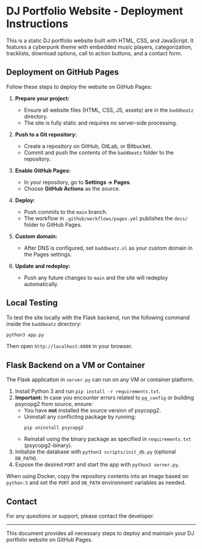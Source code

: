 # DJ Portfolio Website - Deployment Instructions

This is a static DJ portfolio website built with HTML, CSS, and JavaScript. It features a cyberpunk theme with embedded music players, categorization, tracklists, download options, call to action buttons, and a contact form.

## Deployment on GitHub Pages

Follow these steps to deploy the website on GitHub Pages:

1. **Prepare your project:**
   - Ensure all website files (HTML, CSS, JS, assets) are in the `baddbeatz` directory.
   - The site is fully static and requires no server-side processing.

2. **Push to a Git repository:**
   - Create a repository on GitHub, GitLab, or Bitbucket.
   - Commit and push the contents of the `baddbeatz` folder to the repository.

3. **Enable GitHub Pages:**
   - In your repository, go to **Settings → Pages**.
   - Choose **GitHub Actions** as the source.

4. **Deploy:**
   - Push commits to the `main` branch.
   - The workflow in `.github/workflows/pages.yml` publishes the `docs/` folder to GitHub Pages.

5. **Custom domain:**
   - After DNS is configured, set `baddbeatz.nl` as your custom domain in the Pages settings.

6. **Update and redeploy:**
   - Push any future changes to `main` and the site will redeploy automatically.

## Local Testing

To test the site locally with the Flask backend, run the following command inside the `baddbeatz` directory:

```bash
python3 app.py
```

Then open `http://localhost:8000` in your browser.

## Flask Backend on a VM or Container

The Flask application in `server.py` can run on any VM or container platform.

1. Install Python 3 and run `pip install -r requirements.txt`.
2. **Important:** In case you encounter errors related to `pg_config` or building psycopg2 from source, ensure:
   - You have **not** installed the source version of psycopg2.
   - Uninstall any conflicting package by running:  
     ```
     pip uninstall psycopg2
     ```
   - Reinstall using the binary package as specified in `requirements.txt` (psycopg2-binary).
3. Initialize the database with `python3 scripts/init_db.py` (optional `DB_PATH`).
4. Expose the desired `PORT` and start the app with `python3 server.py`.

When using Docker, copy the repository contents into an image based on
`python:3` and set the `PORT` and `DB_PATH` environment variables as needed.

## Contact

For any questions or support, please contact the developer.

---
This document provides all necessary steps to deploy and maintain your DJ portfolio website on GitHub Pages.
